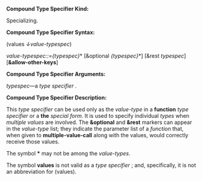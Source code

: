 

**Compound Type Specifier Kind:** 

Specializing. 

**Compound Type Specifier Syntax:** 

(values *↓value-typespec*) 

*value-typespec::*=*&#123;typespec&#125;*\* [&optional *&#123;typespec&#125;*\*] [&rest *typespec*] [**&allow-other-keys**] 

**Compound Type Specifier Arguments:** 

*typespec*—a *type specifier* . 

**Compound Type Specifier Description:** 

This *type specifier* can be used only as the *value-type* in a **function** *type specifier* or a **the** *special form*. It is used to specify individual *types* when *multiple values* are involved. The **&optional** and **&rest** markers can appear in the *value-type* list; they indicate the parameter list of a *function* that, when given to **multiple-value-call** along with the values, would correctly receive those values. 

The symbol **\*** may not be among the *value-types*. 

The symbol **values** is not valid as a *type specifier* ; and, specifically, it is not an abbreviation for (values).  



